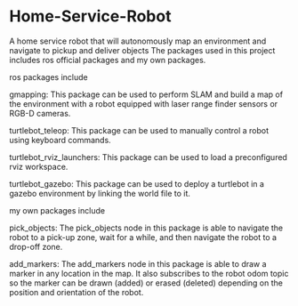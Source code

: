 # Home-Service-Robot
A home service robot that will autonomously map an environment and navigate to pickup and deliver objects
The packages used in this project includes ros official packages and my own packages.

ros packages include

gmapping: This package can be used to perform SLAM and build a map of the environment with a robot equipped with laser range finder sensors or RGB-D cameras.

turtlebot_teleop: This package can be used to manually control a robot using keyboard commands.

turtlebot_rviz_launchers: This package can be used to load a preconfigured rviz workspace.

turtlebot_gazebo: This package can be used to deploy a turtlebot in a gazebo environment by linking the world file to it.

my own packages include 

pick_objects: The pick_objects node in this package is able to navigate the robot to a pick-up zone, wait for a while, and then navigate the robot to a drop-off zone.

add_markers: The add_markers node in this package is able to draw a marker in any location in the map. It also subscribes to the robot odom topic so the marker can be drawn (added) or erased (deleted) depending on the position and orientation of the robot.
